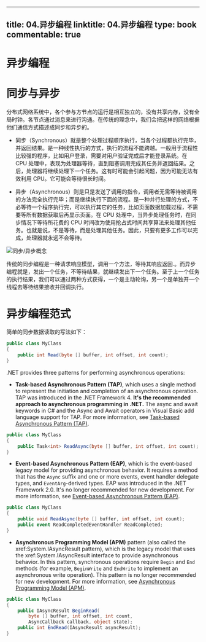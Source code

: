 
---
title: 04.异步编程
linktitle: 04.异步编程
type: book
commentable: true
---

# 异步编程

# 同步与异步

分布式网络系统中，各个参与方节点的运行是相互独立的，没有共享内存，没有全局时钟。各节点通过消息来进行沟通。在传统的理念中，我们会把这样的网络根据他们通信方式描述成同步和异步的。

- 同步（Synchronous）就是整个处理过程顺序执行，当各个过程都执行完毕，并返回结果。是一种线性执行的方式，执行的流程不能跨越。一般用于流程性比较强的程序，比如用户登录，需要对用户验证完成后才能登录系统。在 CPU 处理中，表现为处理器等待，直到阻塞调用完成其任务并返回结果。之后，处理器将继续处理下一个任务。这有时可能会引起问题，因为可能无法有效利用 CPU。它可能会等待很长时间。

- 异步（Asynchronous）则是只是发送了调用的指令，调用者无需等待被调用的方法完全执行完毕；而是继续执行下面的流程。是一种并行处理的方式，不必等待一个程序执行完，可以执行其它的任务，比如页面数据加载过程，不需要等所有数据获取后再显示页面。在 CPU 处理中，当异步处理任务时，在同步情况下等待所花费的 CPU 时间改为使用抢占式时间共享算法来处理其他任务。也就是说，不是等待，而是处理其他任务。因此，只要有更多工作可以完成，处理器就永远不会等待。

![同步/异步概念](https://s1.ax1x.com/2020/03/26/GSEXex.png)

传统的同步编程是一种请求响应模型，调用一个方法，等待其响应返回.。而异步编程就是，发出一个任务，不等待结果，就继续发出下一个任务。至于上一个任务的执行结果，我们可以通过两种方式获得，一个是主动轮询，另一个是单独开一个线程去等待结果接收并回调执行。

# 异步编程范式

简单的同步数据读取的写法如下：

```c#
public class MyClass
{
    public int Read(byte [] buffer, int offset, int count);
}
```

.NET provides three patterns for performing asynchronous operations:

- **Task-based Asynchronous Pattern (TAP)**, which uses a single method to represent the initiation and completion of an asynchronous operation. TAP was introduced in the .NET Framework 4. **It's the recommended approach to asynchronous programming in .NET.** The async and await keywords in C# and the Async and Await operators in Visual Basic add language support for TAP. For more information, see [Task-based Asynchronous Pattern (TAP)](https://github.com/dotnet/docs/blob/master/docs/standard/asynchronous-programming-patterns/task-based-asynchronous-pattern-tap.md).

```c#
public class MyClass
{
    public Task<int> ReadAsync(byte [] buffer, int offset, int count);
}
```

- **Event-based Asynchronous Pattern (EAP)**, which is the event-based legacy model for providing asynchronous behavior. It requires a method that has the `Async` suffix and one or more events, event handler delegate types, and `EventArg`-derived types. EAP was introduced in the .NET Framework 2.0. It's no longer recommended for new development. For more information, see [Event-based Asynchronous Pattern (EAP)](https://github.com/dotnet/docs/blob/master/docs/standard/asynchronous-programming-patterns/event-based-asynchronous-pattern-eap.md).

```c#
public class MyClass
{
    public void ReadAsync(byte [] buffer, int offset, int count);
    public event ReadCompletedEventHandler ReadCompleted;
}
```

- **Asynchronous Programming Model (APM)** pattern (also called the xref:System.IAsyncResult pattern), which is the legacy model that uses the xref:System.IAsyncResult interface to provide asynchronous behavior. In this pattern, synchronous operations require `Begin` and `End` methods (for example, `BeginWrite` and `EndWrite` to implement an asynchronous write operation). This pattern is no longer recommended for new development. For more information, see [Asynchronous Programming Model (APM)](https://github.com/dotnet/docs/blob/master/docs/standard/asynchronous-programming-patterns/asynchronous-programming-model-apm.md).

```c#
public class MyClass
{
    public IAsyncResult BeginRead(
        byte [] buffer, int offset, int count,
        AsyncCallback callback, object state);
    public int EndRead(IAsyncResult asyncResult);
}
```

    